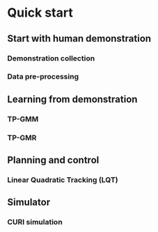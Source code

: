  # Quick start
 
## Start with human demonstration

### Demonstration collection


### Data pre-processing 

## Learning from demonstration

### TP-GMM

### TP-GMR

## Planning and control

### Linear Quadratic Tracking (LQT)


## Simulator

### CURI simulation